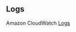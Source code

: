 <br>

## Logs

Amazon CloudWatch [Logs](https://awscli.amazonaws.com/v2/documentation/api/latest/reference/logs/index.html)

<br>
<br>

<br>
<br>

<br>
<br>

<br>
<br>
